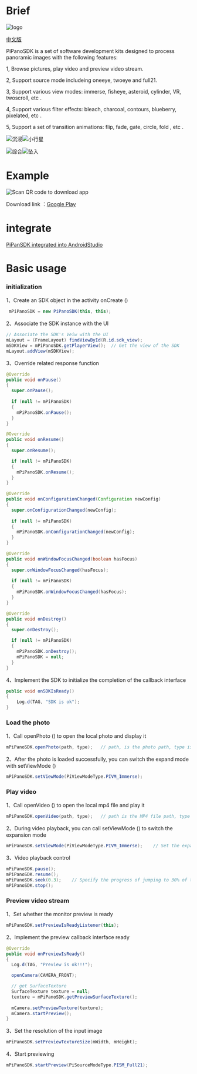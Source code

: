 # Brief

![logo](DocRes/logo.png)

[中文版](https://github.com/pisofttech/pipano-sdk-android/blob/master/readmd_zh/README_ZH.md)

PiPanoSDK is a set of software development kits designed to process panoramic images with the following features:

1, Browse pictures, play video and preview video stream.

2, Support source mode includeing oneeye, twoeye and full21.

3, Support various view modes: immerse, fisheye, asteroid, cylinder, VR, twoscroll, etc .

4, Support  various filter effects: bleach, charcoal, contours, blueberry, pixelated, etc .

5, Support a set of transition animations: flip, fade, gate, circle, fold , etc .



![沉浸](DocRes/Immerse.gif)![小行星](DocRes/Asteroid.gif)

![综合](DocRes/Mix.gif)![坠入](DocRes/FallIn.gif)


# Example

![Scan QR code to download app](https://github.com/pisofttech/pipano-sdk-android/blob/master/DocRes/商务Demo下载地址.png)

Download link ：[Google Play](https://play.google.com/store/apps/details?id=com.pi.testing.sdktesting)


# integrate

[PiPanSDK integrated into AndroidStudio](https://github.com/pisofttech/pipano-sdk-android/blob/master/PiPanSDK_integrated_into_AndroidStudio.md)

# Basic usage

### initialization

1、Create an SDK object in the activity onCreate ()

```java
 mPiPanoSDK = new PiPanoSDK(this, this);
```

2、Associate the SDK instance with the UI

```java
// Associate the SDK's Veiw with the UI
mLayout = (FrameLayout) findViewById(R.id.sdk_view);
mSDKView = mPiPanoSDK.getPlayerView();  // Get the view of the SDK
mLayout.addView(mSDKView);
```

3、Override related response function

```java
@Override
public void onPause()
{
  super.onPause();
  
  if (null != mPiPanoSDK)
  {
    mPiPanoSDK.onPause();
  }
}

@Override
public void onResume()
{
  super.onResume();

  if (null != mPiPanoSDK)
  {
    mPiPanoSDK.onResume();
  }
}

@Override
public void onConfigurationChanged(Configuration newConfig)
{
  super.onConfigurationChanged(newConfig);
  
  if (null != mPiPanoSDK)
  {
    mPiPanoSDK.onConfigurationChanged(newConfig);
  }
}

@Override
public void onWindowFocusChanged(boolean hasFocus)
{
  super.onWindowFocusChanged(hasFocus);
  
  if (null != mPiPanoSDK)
  {
    mPiPanoSDK.onWindowFocusChanged(hasFocus);
  }
}

@Override
public void onDestroy()
{
  super.onDestroy();

  if (null != mPiPanoSDK)
  {
    mPiPanoSDK.onDestroy();
    mPiPanoSDK = null;
  }
}
```

4、Implement the SDK to initialize the completion of the callback interface

```java
public void onSDKIsReady()
{
    Log.d(TAG, "SDK is ok");
}

```

### Load the photo

1、Call openPhoto () to open the local photo and display it

```java
mPiPanoSDK.openPhoto(path, type);	// path, is the photo path, type is the image source type (see PiSourceModeType)
```

2、After the photo is loaded successfully, you can switch the expand mode with setViewMode ()

```java
mPiPanoSDK.setViewMode(PiViewModeType.PIVM_Immerse);
```

### Play video

1、Call openVideo () to open the local mp4 file and play it

```java
mPiPanoSDK.openVideo(path, type);   // path is the MP4 file path, type is the image source type (see PiSourceModeType)
```

2、During video playback, you can call setViewMode () to switch the expansion mode

```java
mPiPanoSDK.setViewMode(PiViewModeType.PIVM_Immerse);    // Set the expansion mode
```

3、Video playback control

```java
mPiPanoSDK.pause();
mPiPanoSDK.resume();
mPiPanoSDK.seek(0.3);    // Specify the progress of jumping to 30% of the video (actually only to the specified progress of the recent key frame)
mPiPanoSDK.stop();
```

### Preview video stream

1、Set whether the monitor preview is ready

```java
mPiPanoSDK.setPreviewIsReadyListener(this);
```

2、Implement the preview callback interface ready

```java
@Override
public void onPreviewIsReady()
{
  Log.d(TAG, "Preview is ok!!!");

  openCamera(CAMERA_FRONT);

  // get SurfaceTexture
  SurfaceTexture texture = null;
  texture = mPiPanoSDK.getPreviewSurfaceTexture();
  
  mCamera.setPreviewTexture(texture);
  mCamera.startPreview();
}
```

3、Set the resolution of the input image

```java
mPiPanoSDK.setPreviewTextureSize(mWidth, mHeight);
```

4、Start previewing

```java
mPiPanoSDK.startPreview(PiSourceModeType.PISM_Full21);
```

